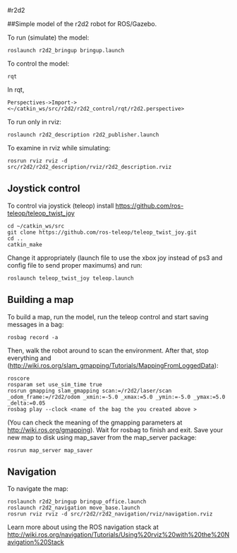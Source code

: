 #r2d2

##Simple model of the r2d2 robot for ROS/Gazebo.

To run (simulate) the model:

`roslaunch r2d2_bringup bringup.launch`

To control the model:

`rqt`

In rqt, 
    
`Perspectives->Import-><~/catkin_ws/src/r2d2/r2d2_control/rqt/r2d2.perspective>`

To run only in rviz:

`roslaunch r2d2_description r2d2_publisher.launch`

To examine in rviz while simulating:

`rosrun rviz rviz -d src/r2d2/r2d2_description/rviz/r2d2_description.rviz`


## Joystick control

To control via joystick (teleop) install https://github.com/ros-teleop/teleop_twist_joy

```
cd ~/catkin_ws/src
git clone https://github.com/ros-teleop/teleop_twist_joy.git
cd ..
catkin_make
```

Change it appropriately (launch file to use the xbox joy instead of ps3 and config file to send proper maximums) and run:

`roslaunch teleop_twist_joy teleop.launch`


## Building a map

To build a map, run the model, run the teleop control and start saving messages in a bag:

`rosbag record -a`

Then, walk the robot around to scan the environment. After that, stop everything and (http://wiki.ros.org/slam_gmapping/Tutorials/MappingFromLoggedData):

```
roscore
rosparam set use_sim_time true
rosrun gmapping slam_gmapping scan:=/r2d2/laser/scan _odom_frame:=/r2d2/odom _xmin:=-5.0 _xmax:=5.0 _ymin:=-5.0 _ymax:=5.0 _delta:=0.05
rosbag play --clock <name of the bag the you created above >
```

(You can check the meaning of the gmapping parameters at http://wiki.ros.org/gmapping). Wait for rosbag to finish and exit. Save your new map to disk using map_saver from the map_server package: 

`rosrun map_server map_saver`

## Navigation

To navigate the map:

```
roslaunch r2d2_bringup bringup_office.launch
roslaunch r2d2_navigation move_base.launch
rosrun rviz rviz -d src/r2d2/r2d2_navigation/rviz/navigation.rviz
```

Learn more about using the ROS navigation stack at http://wiki.ros.org/navigation/Tutorials/Using%20rviz%20with%20the%20Navigation%20Stack
